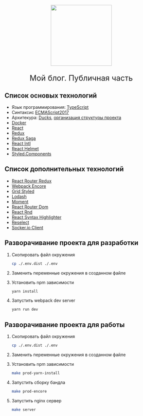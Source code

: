<p align="center"><img src="https://uploads.photo/images/Ed7f.png" width="200"/></p>


<p align="center" style="font-size:1.8em;">Мой блог. Публичная часть</p>

##  Список основых технологий
- Язык программирования: [TypeScript](https://www.typescriptlang.org)
- Синтаксис [ECMAScript2017](https://www.ecma-international.org/ecma-262/8.0/#sec-async-function-definitions)
- Архитекура: [Ducks](https://www.freecodecamp.org/news/scaling-your-redux-app-with-ducks-6115955638be/), [организация структуры проекта](https://levelup.gitconnected.com/structure-your-react-redux-project-for-scalability-and-maintainability-618ad82e32b7)
- [Docker](https://docs.docker.com/get-started/)
- [React](https://ru.reactjs.org)
- [Redux](https://redux.js.org)
- [Redux Saga](https://redux-saga.js.org/docs/introduction/BeginnerTutorial.html)
- [React Intl](https://github.com/formatjs/react-intl/blob/master/docs/README.md)
- [React Helmet](https://github.com/nfl/react-helmet)
- [Styled.Components](https://www.styled-components.com)

## Список дополнительных технологий

- [React Router Redux](https://github.com/supasate/connected-react-router)
- [Webpack Encore](https://symfony.com/doc/current/frontend.html)
- [Grid Styled](https://github.com/rebassjs/grid)
- [Lodash](https://lodash.com)
- [Moment](https://momentjs.com)
- [React Router Dom](https://reacttraining.com/react-router/web/guides/quick-start)
- [React Rnd](https://github.com/bokuweb/react-rnd)
- [React Syntax Highlighter](https://github.com/conorhastings/react-syntax-highlighter#readme)
- [Reselect](https://github.com/reduxjs/reselect)
- [Socker.io Client](https://github.com/socketio/socket.io-client)

## Разворачивание проекта для разработки

1. Скопировать файл окружения
    ```bash
    cp ./.env.dist ./.env
    ```
    
2. Заменить переменные окружения в созданном файле

3. Установить npm зависимости
    ```bash
    yarn install
    ```
    
4. Запустить webpack dev server
    ```bash
    yarn run dev
    ```

## Разворачивание проекта для работы

1. Скопировать файл окружения
    ```bash
    cp ./.env.dist ./.env
    ```
    
2. Заменить переменные окружения в созданном файле

3. Установить npm зависимости
    ```bash
    make prod-yarn-install
    ```
    
4. Запустить сборку бандла
    ```bash
    make prod-encore
    ```

5. Запустить nginx сервер
    ```bash
    make server
    ```
